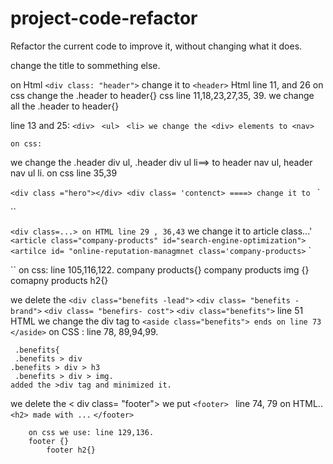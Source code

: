 # project-code-refactor
Refactor the current code to improve it, without changing what it does.

change the title to sommething else.

on Html `<div class: "header">` change it to `<header>` Html line 11, and 26
on css change the .header to header{}  css line 11,18,23,27,35, 39.
we change all the .header to header{}


line 13 and 25:
`<div> `
`<ul> `
`<li> we change the <div> elements to <nav> `
```
on css:
```
 we change the .header div ul, .header div ul li==> to header nav ul, header nav ul li. on css line 35,39

`<div class ="hero"></div> <div class= 'contenct> ====> change it to `
`<section class= "content">``

`<div class=...> on HTML line 29 , 36,43`
we change it to article class...'
`<article class="company-products" id="search-engine-optimization">`
`<artilce id= "online-reputation-managmnet class='company-products>`
`<article id="social-media-marketing" class="company-products">``
on css: line 105,116,122.
company products{}
company products img {}
comapny products h2{}

we delete the 
`<div class="benefits -lead">`
`<div class= "benefits -brand">`
`<div class= "benefirs- cost">`
`<div class="benefits">`
line 51 HTML we change the div tag to `<aside class="benefits"> ends on line 73 </aside>`
on CSS : line 78, 89,94,99.
```
 .benefits{    
 .benefits > div
.benefits > div > h3
 .benefits > div > img. 
added the >div tag and minimized it.
```
we delete the < div class= "footer">
we put `<footer> ` line 74, 79 on HTML..
   ` <h2> made with ...`
    `</footer>`
```
    on css we use: line 129,136.
    footer {}
        footer h2{}
    